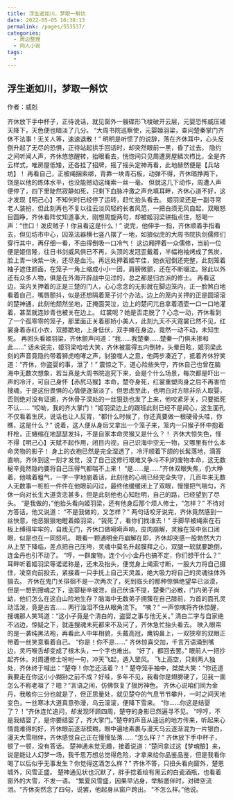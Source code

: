 ```yaml
---
title: 浮生逝如川，梦取一斛饮
date: 2022-05-05 16:38:13
permalink: /pages/553537/
categories:
  - 周边整理
  - 同人小说
tags:
  - 
---
```

## 浮生逝如川，梦取一斛饮
作者：威剋

齐休放下手中杯子，正待说话，就见窗外一艘碟形飞梭破开云层，元婴恐怖威压铺天降下，天色便也暗淡了几分。 “大周书院巡察使，元婴姬羽梁，查问楚秦掌门齐休不法事！无关人等，速速退散！” 明明是听惯了的说辞，落在齐休耳中，心头反倒升起了无尽的恐惧，正待站起拱手回话时，却突然眼前一黑，昏了过去。 隐约之间听闻人声，齐休悠悠醒转，抬眼看去，恍惚间只见周遭房屋鳞次栉比，全是齐云样式，唯房屋低矮，还各挂了招牌，摇了摇头定神再看，此地赫然便是【兵站坊】！ 再看自己，正被绳捆索绑，背靠一块青石板，动弹不得，齐休暗挣两下，饶是以他的炼体水平，也没能撼动这绳索一丝一毫。 但就这几下动作，周遭人声便停了，四下里陡然寂静如死，只剩下血脉冲激之声充填耳畔，齐休心道不好，这才发现【明己心】不知何时已经停了运转，赶忙抬头看去。 姬羽梁还是一副寻常老人装扮，但此刻再也不复以往云淡风轻的长者风范，一把白须无风自起，双眼怒目圆睁，齐休看阵仗知道事大，刚想周旋两句，却被姬羽梁骈指点住，怒喝一声：“住口！泼皮贼子！你且看这是什么！” 说完，他伸手一指，齐休顺着手指看去，但见坊市中心，囚笼法器横七竖八摆了一地，如狼似虎的大周书院执剑儒修们穿行其中，再仔细一看，不由得倒吸一口冷气！ 这边厢押着一众儒修，当前一位便是姬信隆，往日书剑威风俱已不再，头顶的发冠歪戴着，半幅袍袖烤成了焦炭，脸上青一块紫一块，还尽是血污。再远处押着姬芊佳，她衣冠倒还完整，此刻笼着袖子遮住颜面，在笼子一角上缩成小小一团，肩膀微颤，还在不断啜泣。除此以外还有众多人物，俱是在外海开辟战中见过的，总之都是归古派的修士。 再看这边，笼内关押着的正是三楚的门人，心心念念的无影就在脚边笼内，正一脸煞白地看着自己，嘴唇颤抖，似是还想隔着笼子讨个办法。边上的笼内关押的正是圆滚滚的楚神通，此刻他颓然坐地，正掩面哭泣，边上的楚问兀自拿着酒壶一口一口地灌着，甚至就连妙青也被关在边上。 红裳呢？她是否走脱了？心念一动，齐休看到了一个孤零零的笼子，那里面正关着那娇小美人，此刻九天不灭霓裳已然不见，红裳身着赤红小衣，双膝跪地，上身低伏，双手瘫在身边，竟然一动不动，未知生死。 再回头看姬羽梁，齐休颤声问道：“我……我楚秦……楚秦一门俱未掺和此……” 话未说完，姬羽梁哈哈大笑，齐休被震得五内倒转，头晕目眩，姬羽梁此刻的声音竟隐约带着狮虎咆哮之声，豺狼噬人之意，他两步凑近了，抵着齐休狞笑道：“齐休，你盗婴的事，泄了！” 震惊之下，道心险些失守，齐休自己也曾在脑海中无数次想象，若当真是大周书院追究下来，会是个什么场景，每次都是吓出一声的冷汗，可自己身怀【赤尻马猴】本命，楚夺身死，红裳重塑肉身之后不再害怕搜魂，于是这份畏惧的心情便逐渐淡了，但思虑至此，也明白对方除非杀人取婴，否则绝对没有证据，齐休骨子深处的一丝狠劲也发了上来，他咬紧牙关，只要抵死不认…… “哎呦，我的齐大掌门！”姬羽梁边上的跟班此刻已经不是闻心，这生面孔不仅看着生厌，说话也让人反胃，“都什么时候了，你还真要做一根硬骨头哇，你瞧，这是什么？” 说着，这人便从身后又拿出一个笼子来，笼内一只猴子怀中抱着杆枪，正蜷缩在地瑟瑟发抖，不是自家本命灵猴又是什么？！ 齐休大惊失色，怪不得【明己心】天赋不起作用，闭目内视，自己识海中空无一物，又哪里有什么本命灵物的影子！ 身上的衣袍已然是完全湿透了，冷汗顺着下颌的长髯落地，滴答直响，齐休到这一刻才发觉，没了自己这修行艰难又争斗不利的废物本命，这无数秘辛竟然隐约要将自己压得气都喘不上来！ “是……是……”齐休双眼失焦，仍大睁着，他喘着粗气，一字一字地崩着话，此刻他的心境已经完全失守，几百年来无数人无数事一桩桩一件件在他眼前闪过，最终他缓缓闭上了双眼，慢慢把气喘匀，齐休一向对长生大道贪恋甚多，但是此刻他也心知肚明，自己的路，已经望到了尽头。 “是我做的，”他抬头看向姬羽梁，还有他身后那个烦人修士，“怎样？” 不待对方答话，他又说道： “不是我做的，又怎样？” 两句话咬牙说完，齐休竟然感到一丝快意，他恶狠狠地瞪着姬羽梁，“我死了，看你们找谁去！” 手脚早被绳索在石板上缚得牢牢的，自戕无门，齐休口做嗬嗬声响，皮肉崩解，灵猴在笼中张口闭眼，似是也在一同怒吼。 眼看一颗通明金丹崩解在即，齐休却突感一股勃然大力从上至下降临，差点把自己压垮，灵魂中莫名升起膜拜之心，双腿一软就要跪倒，连金丹也引不动了。 “哼，一群废物，连个小小金丹也搞不定，你们想干什么？” 耳畔听着姬羽梁等诺诺称是，还未及抬头，便觉身上绳索寸断，一股大力将自己摄住，凌空向前投去，紧接着一只手抚上自己天灵盖，绝大吸力将自己的灵魂往体外摄去。 齐休在鬼门关徘徊不是一次两次了，死到临头的那种惊惧绝望早已淡漠，但是一想到搜魂之下，盗婴秘辛被泄，自己伏诛不提，楚秦门必散，门内弟子尚幼，他们怎么在这白山险地生存？脑海中无数弟子拥簇在自己膝前，为首的面孔灵动活泼，竟是古吉…… 两行浊泪不住从眼角流下。 “咦？” 一声惊咦将齐休惊醒，搜魂那人笑骂道：“这小子竟是个清白的，盗婴之事与他无关。” 清白二字与自家绝不沾边，惊疑之下，就连搜魂未死都来不及问了，齐休急忙抬头看去。 映入眼帘的是一袭纯黑法袍，再看此人中年相貌，头戴高冠，鹰钩鼻上，一双狭窄的双眼正带着一丝笑意看着自己。 “你是！你不是……” 齐休惊喜交加，千言万语涌到嘴边，灵巧喉舌却变成了根木头，一个字也难出。 “好了，都回去罢。” 眼前人一把抄起齐休，对周遭修士吩咐一句，冲天飞起，遁入罡风。 飞上高空，只剩两人独处，齐休终于喊出：“楚夺！你怎还活着？！” 楚夺笼手袖中，桀桀大笑：“你还道我要走在你这小小猢狲之前不成？好哇，多年不见，我看你是翅膀硬了，见我一面怎么不称老祖了？嗯？”言语之间，仿佛恢复了狠厉神色。 齐休心说咱们同为金丹，我敬你三分也就是了，但正思量处，就见楚夺的气息节节攀升，一时之间天地变色，一丝寒冰大道真意弥漫，乌云滚滚，便降下雪来。 “你……你这是结婴了？！”齐休连忙追问，却发现环顾四周，楚夺的身影已然遍寻不见。 “哼哼，不是我结婴了，是你要结婴了，齐大掌门。”楚夺的声音从遥远的地方传来，听起来心情竟难得的好，齐休眼前逐渐模糊，眼中遍地素裹与漫天乌云逐渐混为一片银白，漫天大雪相伴，齐休感觉自己正在慢慢坠落…… “怎么样？” 齐休放下手中杯子，顿了一顿，没有答话。 楚神通未觉无趣，接着说道：“楚问拿过这【梦魂酿】来，说是能让人幻梦一场，我千思万想总觉得危险，才拿来给你品鉴品鉴，但是我看你喝了以后似乎无事发生？你觉得这酒怎么样？” 齐休不答，只扭头看向窗外，楚恩城外，风雪正盛。 楚神通见状也沉默了，胖手捻着绘有黑云的白瓷酒瓶，也看着窗外的大雪，不发一语。 “繁夏风雪盛，因果早沾身，举斛邀伴时，对碑空流泪。“齐休突然念了四句，说罢，他起身从窗户跨出。 “不怎么样。”他说。

